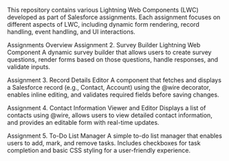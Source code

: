 This repository contains various Lightning Web Components (LWC) developed as part of Salesforce assignments. Each assignment focuses on different aspects of LWC, including dynamic form rendering, record handling, event handling, and UI interactions.

Assignments Overview Assignment 2. Survey Builder Lightning Web Component A dynamic survey builder that allows users to create survey questions, render forms based on those questions, handle responses, and validate inputs.

Assignment 3. Record Details Editor A component that fetches and displays a Salesforce record (e.g., Contact, Account) using the @wire decorator, enables inline editing, and validates required fields before saving changes.

Assignment 4. Contact Information Viewer and Editor Displays a list of contacts using @wire, allows users to view detailed contact information, and provides an editable form with real-time updates.

Assignment 5. To-Do List Manager A simple to-do list manager that enables users to add, mark, and remove tasks. Includes checkboxes for task completion and basic CSS styling for a user-friendly experience.
